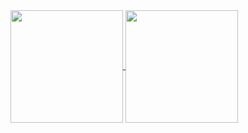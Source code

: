 <a href="https://github.com/tsuchiya-yu/github-readme-stats">
  <picture>
    <source media="(prefers-color-scheme: dark)" srcset="https://github-readme-stats.vercel.app/api?username=tsuchiya-yu&theme=dark&show_icons=true&rank_icon=github">
    <img height=180 align="center"  src="https://github-readme-stats.vercel.app/api?username=tsuchiya-yu&show_icons=true&rank_icon=progress">
  </picture>
</a>
<a href="https://github.com/tsuchiya-yu/convoychat">
  <picture>
    <source media="(prefers-color-scheme: dark)" srcset="https://github-readme-stats.vercel.app/api/top-langs/?username=tsuchiya-yu&theme=dark&layout=compact">
    <img height=180 align="center" src="https://github-readme-stats.vercel.app/api/top-langs/?username=tsuchiya-yu&layout=compact">
  </picture>
</a>
